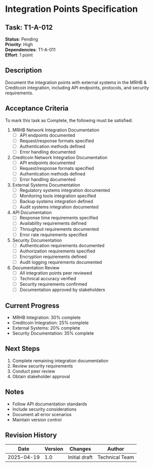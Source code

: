 # Integration Points Specification

## Task: T1-A-012
**Status**: Pending  
**Priority**: High  
**Dependencies**: T1-A-011  
**Effort**: 1 point

## Description
Document the integration points with external systems in the MRHB & Creditcoin integration, including API endpoints, protocols, and security requirements.

## Acceptance Criteria
To mark this task as Complete, the following must be satisfied:

1. MRHB Network Integration Documentation
   - [ ] API endpoints documented
   - [ ] Request/response formats specified
   - [ ] Authentication methods defined
   - [ ] Error handling documented

2. Creditcoin Network Integration Documentation
   - [ ] API endpoints documented
   - [ ] Request/response formats specified
   - [ ] Authentication methods defined
   - [ ] Error handling documented

3. External Systems Documentation
   - [ ] Regulatory systems integration documented
   - [ ] Monitoring tools integration specified
   - [ ] Backup systems integration defined
   - [ ] Audit systems integration documented

4. API Documentation
   - [ ] Response time requirements specified
   - [ ] Availability requirements defined
   - [ ] Throughput requirements documented
   - [ ] Error rate requirements specified

5. Security Documentation
   - [ ] Authentication requirements documented
   - [ ] Authorization requirements specified
   - [ ] Encryption requirements defined
   - [ ] Audit logging requirements documented

6. Documentation Review
   - [ ] All integration points peer reviewed
   - [ ] Technical accuracy verified
   - [ ] Security requirements confirmed
   - [ ] Documentation approved by stakeholders

## Current Progress
- MRHB Integration: 30% complete
- Creditcoin Integration: 25% complete
- External Systems: 20% complete
- Security Documentation: 35% complete

## Next Steps
1. Complete remaining integration documentation
2. Review security requirements
3. Conduct peer review
4. Obtain stakeholder approval

## Notes
- Follow API documentation standards
- Include security considerations
- Document all error scenarios
- Maintain version control

## Revision History

| Date | Version | Changes | Author |
|------|---------|---------|--------|
| 2025-04-19 | 1.0 | Initial draft | Technical Team | 